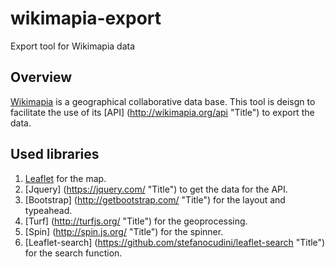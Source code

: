 # wikimapia-export
Export tool for Wikimapia data

## Overview

[Wikimapia](http://wikimapia.org/ "Title") is a geographical collaborative data base. This tool is deisgn to facilitate the use of its [API] (http://wikimapia.org/api "Title") to export the data.



## Used libraries

1. [Leaflet](http://leafletjs.com/ "Title") for the map.
2. [Jquery] (https://jquery.com/ "Title") to get the data for the API.
3. [Bootstrap] (http://getbootstrap.com/ "Title") for the layout and typeahead.
4. [Turf] (http://turfjs.org/ "Title") for the geoprocessing.
5. [Spin] (http://spin.js.org/ "Title") for the spinner.
6. [Leaflet-search] (https://github.com/stefanocudini/leaflet-search "Title") for the search function.

